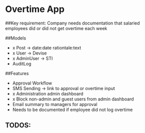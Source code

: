 # Overtime App

##Key requirement: Company needs documentation that salaried employees did or did not get overtime each week

##Models
- x Post -> date:date rationtale:text
- x User -> Devise
- x AdminUser -> STI
- AuditLog

##Features
- Approval Workflow
- SMS Sending -> link to approval or overtime input
- x Administration admin dashboard
- x Block non-admin and guest users from admin dashboard
- Email summary to managers for approval
- Needs to be documented if employee did not log overtime

## TODOS:
